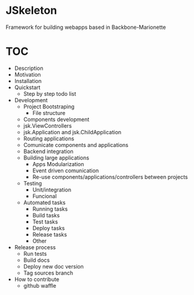 # JSkeleton

Framework for building webapps based in Backbone-Marionette

# TOC

* Description
* Motivation
* Installation
* Quickstart
  * Step by step todo list
* Development
    * Project Bootstraping
      * File structure
    * Components development
    * jsk.ViewControllers
    * jsk.Application and jsk.ChildApplication
    * Routing applications
    * Comunicate components and applications
    * Backend integration
    * Building large applications
      * Apps Modularization
      * Event driven comunication
      * Re-use components/applications/controllers between projects
    * Testing
      * Unit/integration
      * Funcional
    * Automated tasks
      * Running tasks
      * Build tasks
      * Test tasks
      * Deploy tasks
      * Release tasks
      * Other
* Release process
  * Run tests
  * Build docs
  * Deploy new doc version
  * Tag sources branch
* How to contribute
  * github waffle
